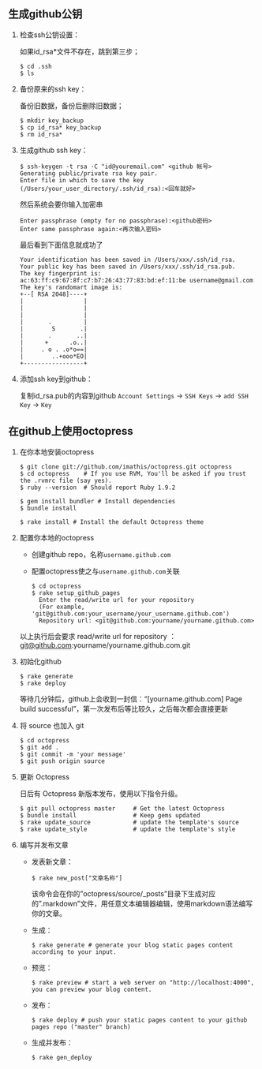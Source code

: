 ## 生成github公钥 ##

1.  检查ssh公钥设置：

    如果id_rsa*文件不存在，跳到第三步；
    
        $ cd .ssh
        $ ls

2.  备份原来的ssh key：

    备份旧数据，备份后删除旧数据；
    
        $ mkdir key_backup
        $ cp id_rsa* key_backup
        $ rm id_rsa*

3.  生成github ssh key：

        $ ssh-keygen -t rsa -C "id@youremail.com" <github 帐号>
        Generating public/private rsa key pair.
        Enter file in which to save the key (/Users/your_user_directory/.ssh/id_rsa):<回车就好>

    然后系统会要你输入加密串

        Enter passphrase (empty for no passphrase):<github密码>
        Enter same passphrase again:<再次输入密码>

    最后看到下面信息就成功了

        Your identification has been saved in /Users/xxx/.ssh/id_rsa.
        Your public key has been saved in /Users/xxx/.ssh/id_rsa.pub.
        The key fingerprint is:
        ac:63:ff:c9:67:8f:c7:b7:26:43:77:83:bd:ef:11:be username@gmail.com
        The key's randomart image is:
        +--[ RSA 2048]----+
        |                 |
        |                 |
        |                 |
        |       .         |
        |        S       .|
        |       .       ..|
        |      +      .o..|
        |     . o . .o*o==|
        |        ..+ooo*EO|
        +-----------------+ 

4.  添加ssh key到github：

    复制id_rsa.pub的内容到github `Account Settings` -> `SSH Keys` -> `add SSH Key` -> `Key`

## 在github上使用octopress ##

1.  在你本地安装octopress
    
        $ git clone git://github.com/imathis/octopress.git octopress
        $ cd octopress    # If you use RVM, You'll be asked if you trust the .rvmrc file (say yes).
        $ ruby --version  # Should report Ruby 1.9.2

        $ gem install bundler # Install dependencies
        $ bundle install

        $ rake install # Install the default Octopress theme

2.  配置你本地的octopress

    - 创建github repo，名称`username.github.com`

    - 配置octopress使之与`username.github.com`关联

          $ cd octopress
          $ rake setup_github_pages
            Enter the read/write url for your repository
            (For example, 'git@github.com:your_username/your_username.github.com')
            Repository url: <git@github.com:yourname/yourname.github.com>

    以上执行后会要求 read/write url for repository ： </br>
    git@github.com:yourname/yourname.github.com.git

3.  初始化github 

        $ rake generate
        $ rake deploy

    等待几分钟后，github上会收到一封信：“[yourname.github.com] Page build successful”，第一次发布后等比较久，之后每次都会直接更新

4.  将 source 也加入 git

        $ cd octopress
        $ git add .
        $ git commit -m 'your message'
        $ git push origin source

5.  更新 Octopress

    日后有 Octopress 新版本发布，使用以下指令升级。

        $ git pull octopress master     # Get the latest Octopress
        $ bundle install                # Keep gems updated
        $ rake update_source            # update the template's source
        $ rake update_style             # update the template's style

6.  编写并发布文章

    - 发表新文章：

          $ rake new_post["文章名称"]

      该命令会在你的”octopress/source/_posts”目录下生成对应的”.markdown”文件，用任意文本编辑器编辑，使用markdown语法编写你的文章。

    - 生成：

          $ rake generate # generate your blog static pages content according to your input. 

    - 预览：
    
          $ rake preview # start a web server on "http://localhost:4000", you can preview your blog content.

    - 发布：

          $ rake deploy # push your static pages content to your github pages repo ("master" branch)

    - 生成并发布：
      
          $ rake gen_deploy
